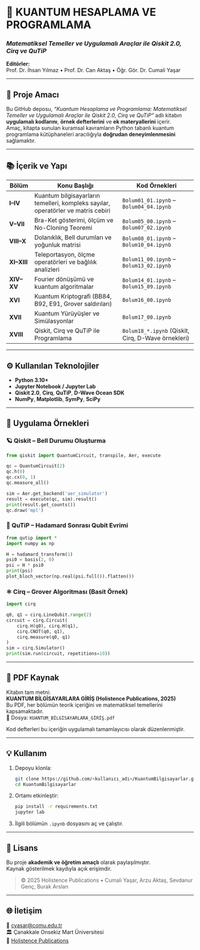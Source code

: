 # 🧠 KUANTUM HESAPLAMA VE PROGRAMLAMA
### _Matematiksel Temeller ve Uygulamalı Araçlar ile Qiskit 2.0, Cirq ve QuTiP_  

**Editörler:**  
Prof. Dr. İhsan Yılmaz • Prof. Dr. Can Aktaş • Öğr. Gör. Dr. Cumali Yaşar  

---

## 🎯 Proje Amacı  
Bu GitHub deposu, *“Kuantum Hesaplama ve Programlama: Matematiksel Temeller ve Uygulamalı Araçlar ile Qiskit 2.0, Cirq ve QuTiP”* adlı kitabın **uygulamalı kodlarını**, **örnek defterlerini** ve **ek materyallerini** içerir.  
Amaç, kitapta sunulan kuramsal kavramların Python tabanlı kuantum programlama kütüphaneleri aracılığıyla **doğrudan deneyimlenmesini** sağlamaktır.

---

## 📚 İçerik ve Yapı  

| Bölüm | Konu Başlığı | Kod Örnekleri |
|-------|---------------|---------------|
| **I–IV** | Kuantum bilgisayarların temelleri, kompleks sayılar, operatörler ve matris cebiri | `Bolum01_01.ipynb` – `Bolum04_04.ipynb` |
| **V–VII** | Bra-Ket gösterimi, ölçüm ve No-Cloning Teoremi | `Bolum05_00.ipynb` – `Bolum07_02.ipynb` |
| **VIII–X** | Dolanıklık, Bell durumları ve yoğunluk matrisi | `Bolum08_01.ipynb` – `Bolum10_04.ipynb` |
| **XI–XIII** | Teleportasyon, ölçme operatörleri ve bağlılık analizleri | `Bolum11_00.ipynb` – `Bolum13_02.ipynb` |
| **XIV–XV** | Fourier dönüşümü ve kuantum algoritmalar | `Bolum14_01.ipynb` – `Bolum15_09.ipynb` |
| **XVI** | Kuantum Kriptografi (BB84, B92, E91, Grover saldırıları) | `Bolum16_00.ipynb` |
| **XVII** | Kuantum Yürüyüşler ve Simülasyonlar | `Bolum17_00.ipynb` |
| **XVIII** | Qiskit, Cirq ve QuTiP ile Programlama | `Bolum18_*.ipynb` (Qiskit, Cirq, D-Wave örnekleri) |

---

## ⚙️ Kullanılan Teknolojiler  
- **Python 3.10+**  
- **Jupyter Notebook / Jupyter Lab**  
- **Qiskit 2.0**, **Cirq**, **QuTiP**, **D-Wave Ocean SDK**  
- **NumPy**, **Matplotlib**, **SymPy**, **SciPy**

---

## 🧩 Uygulama Örnekleri  

### 🪐 Qiskit – Bell Durumu Oluşturma
```python
from qiskit import QuantumCircuit, transpile, Aer, execute

qc = QuantumCircuit(2)
qc.h(0)
qc.cx(0, 1)
qc.measure_all()

sim = Aer.get_backend('aer_simulator')
result = execute(qc, sim).result()
print(result.get_counts())
qc.draw('mpl')
```

### 🧬 QuTiP – Hadamard Sonrası Qubit Evrimi
```python
from qutip import *
import numpy as np

H = hadamard_transform(1)
psi0 = basis(2, 0)
psi = H * psi0
print(psi)
plot_bloch_vector(np.real(psi.full()).flatten())
```

### ⚛️ Cirq – Grover Algoritması (Basit Örnek)
```python
import cirq

q0, q1 = cirq.LineQubit.range(2)
circuit = cirq.Circuit(
    cirq.H(q0), cirq.H(q1),
    cirq.CNOT(q0, q1),
    cirq.measure(q0, q1)
)
sim = cirq.Simulator()
print(sim.run(circuit, repetitions=10))
```

---

## 📖 PDF Kaynak  
Kitabın tam metni:  
**KUANTUM BİLGİSAYARLARA GİRİŞ (Holistence Publications, 2025)**  
Bu PDF, her bölümün teorik içeriğini ve matematiksel temellerini kapsamaktadır.  
📄 Dosya: `KUANTUM_BİLGİSAYARLARA_GİRİŞ.pdf`  

Kod defterleri bu içeriğin uygulamalı tamamlayıcısı olarak düzenlenmiştir.

---

## 💡 Kullanım  
1. Depoyu klonla:  
   ```bash
   git clone https://github.com/<kullanıcı_adı>/KuantumBilgisayarlar.git
   cd KuantumBilgisayarlar
   ```
2. Ortamı etkinleştir:  
   ```bash
   pip install -r requirements.txt
   jupyter lab
   ```
3. İlgili bölümün `.ipynb` dosyasını aç ve çalıştır.

---

## 🧾 Lisans  
Bu proje **akademik ve öğretim amaçlı** olarak paylaşılmıştır.  
Kaynak gösterilmek kaydıyla açık erişimdir.  
> © 2025 Holistence Publications • Cumali Yaşar, Arzu Aktaş, Sevdanur Genç, Burak Arslan  

---

## 🌐 İletişim  
📧 cyasar@comu.edu.tr  
🏛️ Çanakkale Onsekiz Mart Üniversitesi  
🔗 [Holistence Publications](http://publications.holistence.com)  
